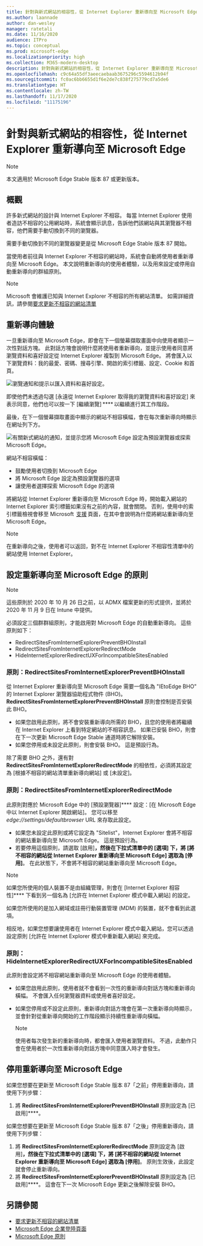 ```yaml
---
title: 針對與新式網站的相容性，從 Internet Explorer 重新導向至 Microsoft Edge
ms.author: laannade
author: dan-wesley
manager: ratetali
ms.date: 11/16/2020
audience: ITPro
ms.topic: conceptual
ms.prod: microsoft-edge
ms.localizationpriority: high
ms.collection: M365-modern-desktop
description: 針對與新式網站的相容性，從 Internet Explorer 重新導向至 Microsoft Edge
ms.openlocfilehash: c9c64a55df3aeecaebaab3675296c5594612b94f
ms.sourcegitcommit: fc0ac6bb6655d1f6e2de7c838f275779cd7a5de6
ms.translationtype: HT
ms.contentlocale: zh-TW
ms.lasthandoff: 11/17/2020
ms.locfileid: "11175196"
---
```

# 針對與新式網站的相容性，從 Internet Explorer 重新導向至 Microsoft Edge

> [!NOTE]
> 本文適用於 Microsoft Edge Stable 版本 87 或更新版本。

## 概觀

許多新式網站的設計與 Internet Explorer 不相容。 每當 Internet Explorer 使用者造訪不相容的公用網站時，系統會顯示訊息，告訴他們該網站與其瀏覽器不相容，他們需要手動切換到不同的瀏覽器。

需要手動切換到不同的瀏覽器變更是從 Microsoft Edge Stable 版本 87 開始。

當使用者前往與 Internet Explorer 不相容的網站時，系統會自動將使用者重新導向至 Microsoft Edge。 本文說明重新導向的使用者體驗，以及用來設定或停用自動重新導向的群組原則。

> [!NOTE]
> Microsoft 會維護已知與 Internet Explorer 不相容的所有網站清單。 如需詳細資訊，請參閱[要求更新不相容的網站清單](https://docs.microsoft.com/microsoft-edge/web-platform/ie-to-microsoft-edge-redirection#request-an-update-to-the-ie-compatibility-list)

## 重新導向體驗

一旦重新導向至 Microsoft Edge，即會在下一個螢幕擷取畫面中向使用者顯示一次性對話方塊。 此對話方塊會說明什麼將使用者重新導向，並提示使用者同意將瀏覽資料和喜好設定從 Internet Explorer 複製到 Microsoft Edge。 將會匯入以下瀏覽資料：我的最愛、密碼、搜尋引擎、開啟的索引標籤、設定、Cookie 和首頁。

![瀏覽通知和提示以匯入資料和喜好設定。](media/edge-learnmore-neededge/neededge-dialog1.png)

即使他們未透過勾選 [永遠從 Internet Explorer 取得我的瀏覽資料和喜好設定] 來表示同意，他們也可以按一下 [繼續瀏覽] **** 以繼續進行其工作階段。

最後，在下一個螢幕擷取畫面中顯示的網站不相容橫幅，會在每次重新導向時顯示在網址列下方。

![有關新式網站的通知，並提示您將 Microsoft Edge 設定為預設瀏覽器或探索 Microsoft Edge。](media/edge-learnmore-neededge/neededge-banner.png)

網站不相容橫幅：

- 鼓勵使用者切換到 Microsoft Edge
- 將 Microsoft Edge 設定為預設瀏覽器的選項
- 讓使用者選擇探索 Microsoft Edge 的選項

將網站從 Internet Explorer 重新導向至 Microsoft Edge 時，開始載入網站的 Internet Explorer 索引標籤如果沒有之前的內容，就會關閉。 否則，使用中的索引標籤檢視會移至 Microsoft  [支援](https://support.microsoft.com/office/the-website-you-were-trying-to-reach-doesn-t-work-with-internet-explorer-8f5fc675-cd47-414c-9535-12821ddfc554?ui=en-US&rs=en-US&ad=US) 頁面，在其中會說明為什麼將網站重新導向至 Microsoft Edge。

> [!NOTE]
> 在重新導向之後，使用者可以返回，對不在 Internet Explorer 不相容性清單中的網站使用 Internet Explorer。  

## 設定重新導向至 Microsoft Edge 的原則

> [!NOTE]
> 這些原則於 2020 年 10 月 26 日之前，以 ADMX 檔案更新的形式提供，並將於 2020 年 11 月 9 日在 Intune 中提供。

必須設定三個群群組原則，才能啟用對 Microsoft Edge 的自動重新導向。 這些原則如下：

- RedirectSitesFromInternetExplorerPreventBHOInstall
- RedirectSitesFromInternetExplorerRedirectMode
- HideInternetExplorerRedirectUXForIncompatibleSitesEnabled

### 原則：RedirectSitesFromInternetExplorerPreventBHOInstall

從 Internet Explorer 重新導向至 Microsoft Edge 需要一個名為 "IEtoEdge BHO" 的 Internet Explorer 瀏覽器協助程式物件 (BHO)。 **RedirectSitesFromInternetExplorerPreventBHOInstall** 原則會控制是否安裝此 BHO。  

- 如果您啟用此原則，將不會安裝重新導向所需的 BHO，且您的使用者將繼續在 Internet Explorer 上看到特定網站的不相容訊息。 如果已安裝 BHO，則會在下一次更新 Microsoft Edge Stable 通道時將它解除安裝。
- 如果您停用或未設定此原則，則會安裝 BHO。 這是預設行為。

除了需要 BHO 之外，還有對 **RedirectSitesFromInternetExplorerRedirectMode** 的相依性，必須將其設定為 [根據不相容的網站清單重新導向網站] 或 [未設定]。

### 原則：RedirectSitesFromInternetExplorerRedirectMode

 此原則對應於 Microsoft Edge 中的 [預設瀏覽器]**** 設定：[在 Microsoft Edge 中以 Internet Explorer 開啟網站]。 您可以移至 *edge://settings/defaultbrowser* URL 來存取此設定。  

- 如果您未設定此原則或將它設定為 "Sitelist"，Internet Explorer 會將不相容的網站重新導向至 Microsoft Edge。 這是預設行為。
- 若要停用這個原則，請選取 [啟用]****，然後在下拉式清單中的 [選項] 下，將 [將不相容的網站從 Internet Explorer 重新導向至 Microsoft Edge] 選取為 [停用]****。 在此狀態下，不會將不相容的網站重新導向至 Microsoft Edge。

> [!NOTE]
> 如果您所使用的個人裝置不是由組織管理，則會在 [Internet Explorer 相容性]**** 下看到另一個名為 [允許在 Internet Explorer 模式中載入網站] 的設定。
>
>如果您所使用的是加入網域或註冊行動裝置管理 (MDM) 的裝置，就不會看到此選項。
>
> 相反地，如果您想要讓使用者在 Internet Explorer 模式中載入網站，您可以透過設定原則 [允許在 Internet Explorer 模式中重新載入網站][](https://docs.microsoft.com/deployedge/microsoft-edge-policies#allow-internet-explorer-mode-testing) 來完成。

### 原則：HideInternetExplorerRedirectUXForIncompatibleSitesEnabled

此原則會設定將不相容網站重新導向至 Microsoft Edge 的使用者體驗。  

- 如果您啟用此原則，使用者就不會看到一次性的重新導向對話方塊和重新導向橫幅。 不會匯入任何瀏覽器資料或使用者喜好設定。
- 如果您停用或不設定此原則，重新導向對話方塊會在第一次重新導向時顯示，並會針對從重新導向開始的工作階段顯示持續性重新導向橫幅。

  > [!NOTE]
  > 使用者每次發生新的重新導向時，都會匯入使用者瀏覽資料。 不過，此動作只會在使用者於一次性重新導向對話方塊中同意匯入時才會發生。

## 停用重新導向至 Microsoft Edge

如果您想要在更新至 Microsoft Edge Stable 版本 87「之前」停用重新導向，請使用下列步驟：

1. 將 **RedirectSitesFromInternetExplorerPreventBHOInstall** 原則設定為 [已啟用]****。

如果您想要在更新至 Microsoft Edge Stable 版本 87「之後」停用重新導向，請使用下列步驟：

1. 將 **RedirectSitesFromInternetExplorerRedirectMode** 原則設定為 [啟用]****，然後在下拉式清單中的 [選項] 下，將 [將不相容的網站從 Internet Explorer 重新導向至 Microsoft Edge] 選取為 [停用]****。 原則生效後，此設定就會停止重新導向。
2. 將 **RedirectSitesFromInternetExplorerPreventBHOInstall** 原則設定為 [已啟用]****。 這會在下一次 Microsoft Edge 更新之後解除安裝 BHO。

## 另請參閱

- [要求更新不相容的網站清單](https://docs.microsoft.com/microsoft-edge/web-platform/ie-to-microsoft-edge-redirection#request-an-update-to-the-ie-compatibility-list)
- [Microsoft Edge 企業登陸頁面](https://aka.ms/EdgeEnterprise)
- [Microsoft Edge 原則](https://docs.microsoft.com/deployedge/microsoft-edge-policies)